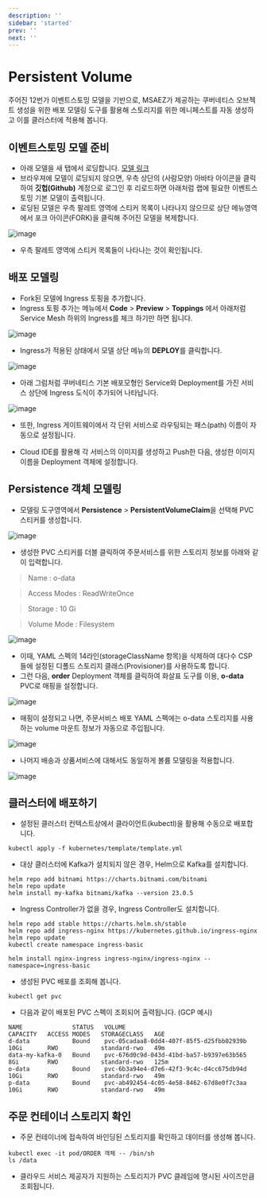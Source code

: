 ```yaml
---
description: ''
sidebar: 'started'
prev: ''
next: ''
---
```

# Persistent Volume

주어진 12번가 이벤트스토밍 모델을 기반으로, MSAEZ가 제공하는 쿠버네티스 오브젝트 생성을 위한 배포 모델링 도구를 활용해 스토리지를 위한 메니페스트를 자동 생성하고 이를 클러스터에 적용해 봅니다.

## 이벤트스토밍 모델 준비

- 아래 모델을 새 탭에서 로딩합니다.
[모델 링크](https://www.msaez.io/#/storming/mallbasic-for-ops)
- 브라우져에 모델이 로딩되지 않으면, 우측 상단의 (사람모양) 아바타 아이콘을 클릭하여 **깃헙(Github)** 계정으로 로그인 후 리로드하면 아래처럼 랩에 필요한 이벤트스토밍 기본 모델이 출력됩니다. 
- 로딩된 모델은 우측 팔레트 영역에 스티커 목록이 나타나지 않으므로 상단 메뉴영역에서 포크 아이콘(FORK)을 클릭해 주어진 모델을 복제합니다. 

![image](https://github.com/acmexii/demo/assets/35618409/1e16e849-7ae9-4b33-b39c-db4ef0939507)
- 우측 팔레트 영역에 스티커 목록들이 나타나는 것이 확인됩니다.


## 배포 모델링

- Fork된 모델에 Ingress 토핑을 추가합니다. 
- Ingress 토핑 추가는 메뉴에서 **Code** > **Preview** > **Toppings** 에서 아래처럼 Service Mesh 하위의 Ingress를 체크 하기만 하면 됩니다.

![image](https://github.com/acmexii/demo/assets/35618409/a55fc02b-2c67-492e-a233-10aee09d3cee)

- Ingress가 적용된 상태에서 모델 상단 메뉴의 **DEPLOY**를 클릭합니다.

![image](https://github.com/acmexii/demo/assets/35618409/07d45fce-528a-4261-a1e3-c100e068c6b0)

- 아래 그럼처럼 쿠버네티스 기본 배포모형인 Service와 Deployment를 가진 서비스 상단에 Ingress 도식이 추가되어 나타납니다.

![image](https://github.com/acmexii/demo/assets/35618409/9a3ffc7d-4910-4b6f-b3a7-0178f15abb17)
- 또한, Ingress 게이트웨이에서 각 단위 서비스로 라우팅되는 패스(path) 이름이 자동으로 설정됩니다.

- Cloud IDE를 활용해 각 서비스의 이미지를 생성하고 Push한 다음, 생성한 이미지 이름을 Deployment 객체에 설정합니다. 

## Persistence 객체 모델링

- 모델링 도구영역에서 **Persistence** > **PersistentVolumeClaim**을 선택해 PVC 스티커를 생성합니다.

![image](https://github.com/acmexii/demo/assets/35618409/5d4b0cc8-7159-4aab-ab72-9c424efd896f)

- 생성한 PVC 스티커를 더블 클릭하여 주문서비스를 위한 스토리지 정보를 아래와 같이 입력합니다. 

> Name : o-data

> Access Modes : ReadWriteOnce

> Storage : 10 Gi

> Volume Mode : Filesystem

![image](https://github.com/acmexii/demo/assets/35618409/298d7014-97f7-4eb8-b5e1-c8949989ca51)
- 이때, YAML 스펙의 14라인(storageClassName 항목)을 삭제하여 대다수 CSP들에 설정된 디폴드 스토리지 클래스(Provisioner)를 사용하도록 합니다.
- 그런 다음, **order** Deployment 객체를 클릭하여 화살표 도구를 이용, **o-data** PVC로 매핑을 설정합니다.

![image](https://github.com/acmexii/demo/assets/35618409/be3accc4-bda3-473d-8745-3e04eae4c2ac)
- 매핑이 설정되고 나면, 주문서비스 배포 YAML 스펙에는 o-data 스토리지를 사용하는 volume 마운트 정보가 자동으로 주입됩니다.

![image](https://github.com/acmexii/demo/assets/35618409/22696b78-e9a3-4b2e-afa9-06845f376174)
- 나머지 배송과 상품서비스에 대해서도 동일하게 볼륨 모델링을 적용합니다.

![image](https://github.com/acmexii/demo/assets/35618409/e7f9d971-148c-4f7d-a9a0-ea90e3fdf300)


## 클러스터에 배포하기

- 설정된 클러스터 컨텍스트상에서 클라이언트(kubectl)을 활용해 수동으로 배포합니다.
```
kubectl apply -f kubernetes/template/template.yml
```
- 대상 클러스터에 Kafka가 설치되지 않은 경우, Helm으로 Kafka를 설치합니다.
```
helm repo add bitnami https://charts.bitnami.com/bitnami
helm repo update
helm install my-kafka bitnami/kafka --version 23.0.5
```
- Ingress Controller가 없을 경우, Ingress Controller도 설치합니다.
```
helm repo add stable https://charts.helm.sh/stable
helm repo add ingress-nginx https://kubernetes.github.io/ingress-nginx
helm repo update
kubectl create namespace ingress-basic

helm install nginx-ingress ingress-nginx/ingress-nginx --namespace=ingress-basic
```

- 생성된 PVC 배포를 조회해 봅니다.
```
kubectl get pvc 
```
- 다음과 같이 배포된 PVC 스펙이 조회되어 출력됩니다. (GCP 예시)
```
NAME              STATUS   VOLUME                                     CAPACITY   ACCESS MODES   STORAGECLASS   AGE
d-data            Bound    pvc-05cadaa8-0dd4-407f-85f5-d25fbb02939b   10Gi       RWO            standard-rwo   49m
data-my-kafka-0   Bound    pvc-676d0c9d-043d-41bd-ba57-b9397e63b565   8Gi        RWO            standard-rwo   125m
o-data            Bound    pvc-6b3a94e4-d7e6-42f3-9c4c-d4cc675db94d   10Gi       RWO            standard-rwo   49m
p-data            Bound    pvc-ab492454-4c05-4e58-8462-67d8e0f7c3aa   10Gi       RWO            standard-rwo   49m
```

## 주문 컨테이너 스토리지 확인

- 주문 컨테이너에 접속하여 바인딩된 스토리지를 확인하고 데이터를 생성해 봅니다. 
```
kubectl exec -it pod/ORDER 객체 -- /bin/sh
ls /data
```
- 클라우드 서비스 제공자가 지원하는 스토리지가 PVC 클레임에 명시된 사이즈만큼 조회됩니다.

